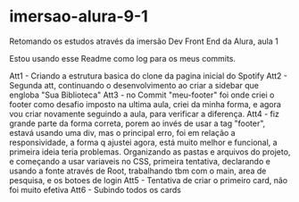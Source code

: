 # imersao-alura-9-1
Retomando os estudos através da imersão Dev Front End da Alura, aula 1

Estou usando esse Readme como log para os meus commits.

Att1 - Criando a estrutura basica do clone da pagina inicial do Spotify
Att2 - Segunda att, continuando o desenvolvimento ao criar a sidebar que engloba "Sua Biblioteca"
Att3 - no Commit "meu-footer" foi onde criei o footer como desafio imposto na ultima aula, criei da minha forma, e agora vou criar novamente seguindo a aula, para verificar a diferença.
Att4 - fiz grande parte da forma correta, porem ao invés de usar a tag "footer", estavá usando uma div, mas o principal erro, foi em relação a responsividade, a forma q ajustei agora, está muito melhor e funcional, a primeira ideia teria problemas.
Organizando as pastas e arquivos do projeto, e começando a usar variaveis no CSS, primeira tentativa, declarando e usando a fonte através de Root, trabalhando tbm com o main, area de pesquisa, e os botoes de login
Att5 - Tentativa de criar o primeiro card, não foi muito efetiva
Att6 - Subindo todos os cards